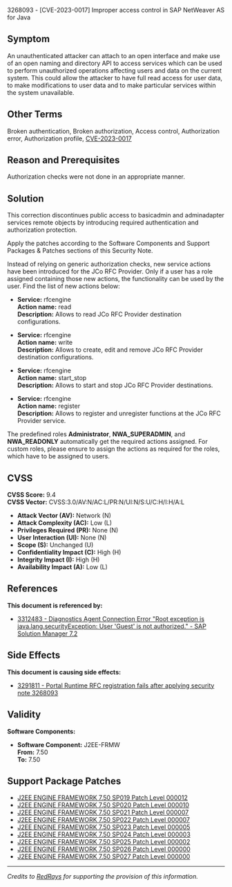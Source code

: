 3268093 - [CVE-2023-0017] Improper access control in SAP NetWeaver AS for Java

## Symptom
An unauthenticated attacker can attach to an open interface and make use of an open naming and directory API to access services which can be used to perform unauthorized operations affecting users and data on the current system. This could allow the attacker to have full read access for user data, to make modifications to user data and to make particular services within the system unavailable.

## Other Terms
Broken authentication, Broken authorization, Access control, Authorization error, Authorization profile, [CVE-2023-0017](https://www.cve.org/CVERecord?id=CVE-2023-0017)

## Reason and Prerequisites
Authorization checks were not done in an appropriate manner.

## Solution
This correction discontinues public access to basicadmin and adminadapter services remote objects by introducing required authentication and authorization protection.

Apply the patches according to the Software Components and Support Packages & Patches sections of this Security Note.

Instead of relying on generic authorization checks, new service actions have been introduced for the JCo RFC Provider. Only if a user has a role assigned containing those new actions, the functionality can be used by the user. Find the list of new actions below:

- **Service:** rfcengine  
  **Action name:** read  
  **Description:** Allows to read JCo RFC Provider destination configurations.
  
- **Service:** rfcengine  
  **Action name:** write  
  **Description:** Allows to create, edit and remove JCo RFC Provider destination configurations.
  
- **Service:** rfcengine  
  **Action name:** start_stop  
  **Description:** Allows to start and stop JCo RFC Provider destinations.
  
- **Service:** rfcengine  
  **Action name:** register  
  **Description:** Allows to register and unregister functions at the JCo RFC Provider service.

The predefined roles **Administrator**, **NWA_SUPERADMIN**, and **NWA_READONLY** automatically get the required actions assigned. For custom roles, please ensure to assign the actions as required for the roles, which have to be assigned to users.

## CVSS
**CVSS Score:** 9.4  
**CVSS Vector:** CVSS:3.0/AV:N/AC:L/PR:N/UI:N/S:U/C:H/I:H/A:L

- **Attack Vector (AV):** Network (N)
- **Attack Complexity (AC):** Low (L)
- **Privileges Required (PR):** None (N)
- **User Interaction (UI):** None (N)
- **Scope (S):** Unchanged (U)
- **Confidentiality Impact (C):** High (H)
- **Integrity Impact (I):** High (H)
- **Availability Impact (A):** Low (L)

## References
**This document is referenced by:**
- [3312483 - Diagnostics Agent Connection Error "Root exception is java.lang.securityException: User 'Guest' is not authorized." - SAP Solution Manager 7.2](https://me.sap.com/notes/3312483)

## Side Effects
**This document is causing side effects:**
- [3291811 - Portal Runtime RFC registration fails after applying security note 3268093](https://me.sap.com/notes/3291811)

## Validity
**Software Components:**

- **Software Component:** J2EE-FRMW  
  **From:** 7.50  
  **To:** 7.50

## Support Package Patches
- [J2EE ENGINE FRAMEWORK 7.50 SP019 Patch Level 000012](https://userapps.support.sap.com/sap/support/swdc/notes?cvnr=73554900100200001229&support_package=SP019&patch_level=000012)
- [J2EE ENGINE FRAMEWORK 7.50 SP020 Patch Level 000010](https://userapps.support.sap.com/sap/support/swdc/notes?cvnr=73554900100200001229&support_package=SP020&patch_level=000010)
- [J2EE ENGINE FRAMEWORK 7.50 SP021 Patch Level 000007](https://userapps.support.sap.com/sap/support/swdc/notes?cvnr=73554900100200001229&support_package=SP021&patch_level=000007)
- [J2EE ENGINE FRAMEWORK 7.50 SP022 Patch Level 000007](https://userapps.support.sap.com/sap/support/swdc/notes?cvnr=73554900100200001229&support_package=SP022&patch_level=000007)
- [J2EE ENGINE FRAMEWORK 7.50 SP023 Patch Level 000005](https://userapps.support.sap.com/sap/support/swdc/notes?cvnr=73554900100200001229&support_package=SP023&patch_level=000005)
- [J2EE ENGINE FRAMEWORK 7.50 SP024 Patch Level 000003](https://userapps.support.sap.com/sap/support/swdc/notes?cvnr=73554900100200001229&support_package=SP024&patch_level=000003)
- [J2EE ENGINE FRAMEWORK 7.50 SP025 Patch Level 000002](https://userapps.support.sap.com/sap/support/swdc/notes?cvnr=73554900100200001229&support_package=SP025&patch_level=000002)
- [J2EE ENGINE FRAMEWORK 7.50 SP026 Patch Level 000000](https://userapps.support.sap.com/sap/support/swdc/notes?cvnr=73554900100200001229&support_package=SP026&patch_level=000000)
- [J2EE ENGINE FRAMEWORK 7.50 SP027 Patch Level 000000](https://userapps.support.sap.com/sap/support/swdc/notes?cvnr=73554900100200001229&support_package=SP027&patch_level=000000)

---

*Credits to [RedRays](https://redrays.io) for supporting the provision of this information.*
